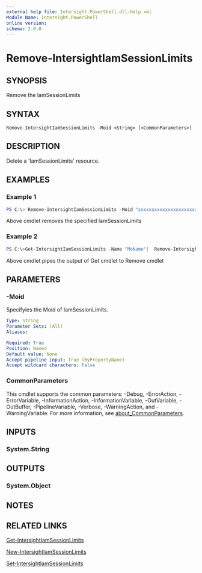 ```yaml
---
external help file: Intersight.PowerShell.dll-Help.xml
Module Name: Intersight.PowerShell
online version:
schema: 2.0.0
---
```


# Remove-IntersightIamSessionLimits

## SYNOPSIS
Remove the IamSessionLimits

## SYNTAX

```
Remove-IntersightIamSessionLimits -Moid <String> [<CommonParameters>]
```

## DESCRIPTION
Delete a &apos;IamSessionLimits&apos; resource.

## EXAMPLES

### Example 1
```powershell
PS C:\> Remove-IntersightIamSessionLimits -Moid "xxxxxxxxxxxxxxxxxxxxxxxxxxx"
```
Above cmdlet removes the specified IamSessionLimits 

### Example 2
```powershell
PS C:\>Get-IntersightIamSessionLimits -Name "MoName"|  Remove-IntersightIamSessionLimits
```
Above cmdlet pipes the output of Get cmdlet to Remove cmdlet

## PARAMETERS

### -Moid
Specifyies the Moid of IamSessionLimits.

```yaml
Type: String
Parameter Sets: (All)
Aliases:

Required: True
Position: Named
Default value: None
Accept pipeline input: True (ByPropertyName)
Accept wildcard characters: False
```

### CommonParameters
This cmdlet supports the common parameters: -Debug, -ErrorAction, -ErrorVariable, -InformationAction, -InformationVariable, -OutVariable, -OutBuffer, -PipelineVariable, -Verbose, -WarningAction, and -WarningVariable. For more information, see [about_CommonParameters](http://go.microsoft.com/fwlink/?LinkID=113216).

## INPUTS

### System.String

## OUTPUTS

### System.Object
## NOTES

## RELATED LINKS

[Get-IntersightIamSessionLimits](./Get-IntersightIamSessionLimits.md)

[New-IntersightIamSessionLimits](./New-IntersightIamSessionLimits.md)

[Set-IntersightIamSessionLimits](./Set-IntersightIamSessionLimits.md)

